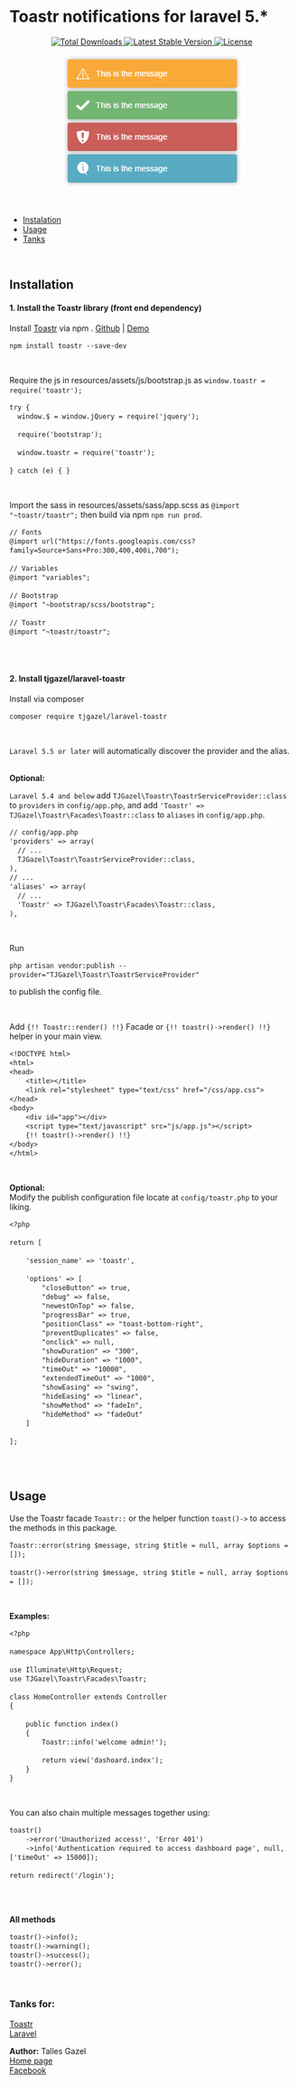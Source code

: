 # Toastr notifications for laravel 5.*

<p align="center">
    <a href="#">
        <img src="" alt="Total Downloads">
    </a>
    <a href="#">
        <img src="" alt="Latest Stable Version">
    </a>
    <a href="#">
        <img src="" alt="License">
    </a>
</p>

<p align="center"><img src="toastr.png"></p>

<br>

- [Instalation](#instalation)
- [Usage](#usage)
- [Tanks](#tanks)

<br>

<a name="instalation"></a>
## Installation

#### 1. Install the Toastr library (front end dependency)

Install [Toastr](http://codeseven.github.io/toastr/) via npm . [Github](https://github.com/CodeSeven/toastr) | [Demo](http://codeseven.github.io/toastr/demo.html)
```
npm install toastr --save-dev
```

<br>

Require the js in resources/assets/js/bootstrap.js as `window.toastr = require('toastr');`

```
try {
  window.$ = window.jQuery = require('jquery');

  require('bootstrap');

  window.toastr = require('toastr');

} catch (e) { }
```

<br>

Import the sass in resources/assets/sass/app.scss as `@import "~toastr/toastr";` then build via npm `npm run prod`.
```
// Fonts
@import url("https://fonts.googleapis.com/css?family=Source+Sans+Pro:300,400,400i,700");

// Variables
@import "variables";

// Bootstrap
@import "~bootstrap/scss/bootstrap";

// Toastr
@import "~toastr/toastr";
```

<br><br>

#### 2. Install tjgazel/laravel-toastr

Install via composer
```
composer require tjgazel/laravel-toastr
```

<br>

`Laravel 5.5 or later` will automatically discover the provider and the alias.<br><br>

**Optional:** <br>

`Laravel 5.4 and below` add `TJGazel\Toastr\ToastrServiceProvider::class` to `providers` in `config/app.php`, and add `'Toastr' => TJGazel\Toastr\Facades\Toastr::class` to `aliases` in `config/app.php`.
<br>
```
// config/app.php
'providers' => array(
  // ...
  TJGazel\Toastr\ToastrServiceProvider::class,
),
// ...
'aliases' => array(
  // ...
  'Toastr' => TJGazel\Toastr\Facades\Toastr::class,
),
```

<br>

Run
```
php artisan vendor:publish --provider="TJGazel\Toastr\ToastrServiceProvider"
```
to publish the config file.

<br>

Add `{!! Toastr::render() !!}` Facade or `{!! toastr()->render() !!}` helper in your main view.
```
<!DOCTYPE html>
<html>
<head>
    <title></title>
    <link rel="stylesheet" type="text/css" href="/css/app.css">
</head>
<body>
    <div id="app"></div>
    <script type="text/javascript" src="js/app.js"></script>
    {!! toastr()->render() !!}
</body>
</html>
```

<br>

**Optional:** <br>
Modify the publish configuration file locate at `config/toastr.php` to your liking.

```
<?php

return [

    'session_name' => 'toastr',

    'options' => [
        "closeButton" => true,
        "debug" => false,
        "newestOnTop" => false,
        "progressBar" => true,
        "positionClass" => "toast-bottom-right",
        "preventDuplicates" => false,
        "onclick" => null,
        "showDuration" => "300",
        "hideDuration" => "1000",
        "timeOut" => "10000",
        "extendedTimeOut" => "1000",
        "showEasing" => "swing",
        "hideEasing" => "linear",
        "showMethod" => "fadeIn",
        "hideMethod" => "fadeOut"
    ]

];
```
<br><br>

<a name="usage"></a>
## Usage

Use the Toastr facade `Toastr::` or the helper function `toast()->` to access the methods in this package.
```
Toastr::error(string $message, string $title = null, array $options = []);

toastr()->error(string $message, string $title = null, array $options = []);
```

<br>

**Examples:**
```
<?php

namespace App\Http\Controllers;

use Illuminate\Http\Request;
use TJGazel\Toastr\Facades\Toastr;

class HomeController extends Controller
{

    public function index()
    {
        Toastr::info('welcome admin!');

        return view('dashoard.index');
    }
}
```

<br>

You can also chain multiple messages together using:
```
toastr()
    ->error('Unauthorized access!', 'Error 401')
    ->info('Authentication required to access dashboard page', null, ['timeOut' => 15000]);

return redirect('/login');
```
<br><br>

**All methods** <br>
```
toastr()->info();
toastr()->warning();
toastr()->success();
toastr()->error();
```
<br>

<a name="tanks"></a>
### Tanks for:
[Toastr](http://codeseven.github.io/toastr/) <br>
[Laravel](https://laravel.com/)

**Author:** Talles Gazel <br>
[Home page](https://tjgweb.com.br/) <br>
[Facebook](https://www.facebook.com/talles.gazel) <br>